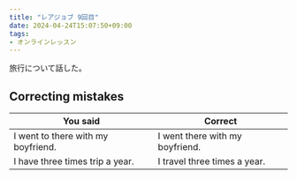 ```yaml
---
title: "レアジョブ 9回目"
date: 2024-04-24T15:07:50+09:00
tags:
- オンラインレッスン
---
```

旅行について話した。

## Correcting mistakes

| You said                             | Correct                           |
|-------------------------------------|-----------------------------------|
| I went to there with my boyfriend.| I went there with my boyfriend.  |
| I have three times trip a year.     | I travel three times a year.     |
